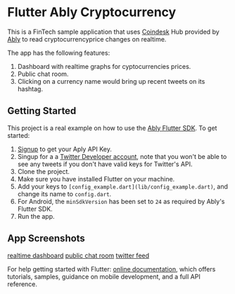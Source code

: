 # Flutter Ably Cryptocurrency

This is a FinTech sample application that uses [Coindesk](https://www.ably.io/hub/ably-coindesk/bitcoin) Hub provided by [Ably](https://www.ably.io) to read cryptocurrencyprice changes on realtime.

The app has the following features:
1. Dashboard with realtime graphs for cyptocurrencies prices.
2. Public chat room.
3. Clicking on a currency name would bring up recent tweets on its hashtag.

## Getting Started

This project is a real example on how to use the [Ably Flutter SDK](https://pub.dev/packages/ably_flutter_plugin). To get started:
1. [Signup](https://www.ably.io) to get your Aply API Key.
2. Singup for a a [Twitter Developer account](https://developer.twitter.com), note that you won't be able to see any tweets if you don't have valid keys for Twitter's API.
3. Clone the project.
4. Make sure you have installed Flutter on your machine.
5. Add your keys to `[config_example.dart](lib/config_example.dart)`, and change its name to `config.dart`.
6. For Android, the `minSdkVersion` has been set to `24` as required by Ably's Flutter SDK.
7. Run the app.

## App Screenshots

[realtime dashboard](preview_images/dashboard.gif) [public chat room](preview_images/chat.gif) [twitter feed](preview_images/twitter.gif)

For help getting started with Flutter:
[online documentation](https://flutter.dev/docs), which offers tutorials,
samples, guidance on mobile development, and a full API reference.
